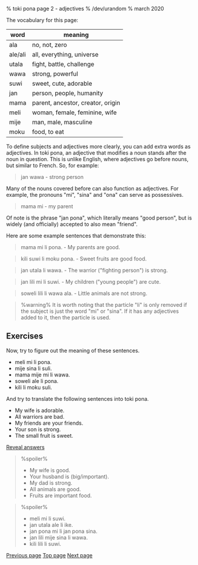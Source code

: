 % toki pona page 2 - adjectives
% /dev/urandom
% march 2020

The vocabulary for this page:

| word    | meaning                          |
|---------|----------------------------------|
| ala     | no, not, zero                    |
| ale/ali | all, everything, universe        |
| utala   | fight, battle, challenge         |
| wawa    | strong, powerful                 |
| suwi    | sweet, cute, adorable            |
| jan     | person, people, humanity         |
| mama    | parent, ancestor, creator, origin|
| meli    | woman, female, feminine, wife    |
| mije    | man, male, masculine             |
| moku    | food, to eat                     |

To define subjects and adjectives more clearly, you can add extra words as
adjectives. In toki pona, an adjective that modifies a noun stands after the
noun in question. This is unlike English, where adjectives go before nouns, but
similar to French. So, for example:

> jan wawa - strong person

Many of the nouns covered before can also function as adjectives. For example,
the pronouns "mi", "sina" and "ona" can serve as possessives.

> mama mi - my parent

Of note is the phrase "jan pona", which literally means "good person", but is
widely (and officially) accepted to also mean "friend".

Here are some example sentences that demonstrate this:

> mama mi li pona. - My parents are good.

> kili suwi li moku pona. - Sweet fruits are good food.

> jan utala li wawa. - The warrior ("fighting person") is strong.

> jan lili mi li suwi. - My children ("young people") are cute.

> soweli lili li wawa ala. - Little animals are not strong.

> %warning%
> It is worth noting that the particle "li" is only removed if the subject is
> just the word "mi" or "sina". If it has any adjectives added to it, then the
> particle is used.

## Exercises

Now, try to figure out the meaning of these sentences.

* meli mi li pona.
* mije sina li suli.
* mama mije mi li wawa.
* soweli ale li pona.
* kili li moku suli.

And try to translate the following sentences into toki pona.

* My wife is adorable.
* All warriors are bad.
* My friends are your friends.
* Your son is strong.
* The small fruit is sweet.

<a name="answers" href="#answers" onclick="revealSpoilers();">Reveal answers</a>

> %spoiler%
> * My wife is good.
> * Your husband is (big/important).
> * My dad is strong.
> * All animals are good.
> * Fruits are important food.

> %spoiler%
> * meli mi li suwi.
> * jan utala ale li ike.
> * jan pona mi li jan pona sina.
> * jan lili mije sina li wawa.
> * kili lili li suwi.

[Previous page](1.html) [Top page](index.html) [Next page](3.html)
